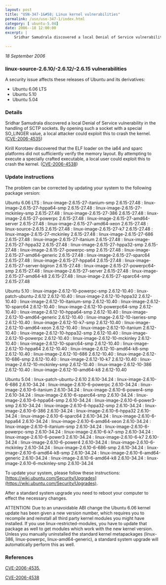 ```yaml
---
layout: post
title: "USN-347-1&#58; Linux kernel vulnerabilities"
permalink: /usn/usn-347-1/index.html
category: [ ubuntu-5.04]
date: 2006--18 12:00:00
excerpt: |
    Sridhar Samudrala discovered a local Denial of Service vulnerability in the handling of SCTP sockets. By opening such a socket with a special SO_LINGER value, a local attacker could exploit this to crash the kernel. ([CVE-2006-4535](http://people.ubuntu.com/~ubuntu-security/cve/CVE-2006-4535))
    
--- 
```

 
 

*18 September 2006*

### linux-source-2.6.10/-2.6.12/-2.6.15 vulnerabilities

A security issue affects these releases of Ubuntu and its derivatives:

* Ubuntu 6.06 LTS
* Ubuntu 5.10
* Ubuntu 5.04

### Details

Sridhar Samudrala discovered a local Denial of Service vulnerability in the handling of SCTP sockets. By opening such a socket with a special SO_LINGER value, a local attacker could exploit this to crash the kernel. ([CVE-2006-4535](http://people.ubuntu.com/~ubuntu-security/cve/CVE-2006-4535))

Kirill Korotaev discovered that the ELF loader on the ia64 and sparc platforms did not sufficiently verify the memory layout. By attempting to execute a specially crafted executable, a local user could exploit this to crash the kernel. ([CVE-2006-4538](http://people.ubuntu.com/~ubuntu-security/cve/CVE-2006-4538))

### Update instructions

The problem can be corrected by updating your system to the following package version:

Ubuntu 6.06 LTS
 : linux-image-2.6.15-27-itanium-smp <span>2.6.15-27.48</span>
 : linux-image-2.6.15-27-hppa64-smp <span>2.6.15-27.48</span>
 : linux-image-2.6.15-27-mckinley-smp <span>2.6.15-27.48</span>
 : linux-image-2.6.15-27-386 <span>2.6.15-27.48</span>
 : linux-image-2.6.15-27-powerpc <span>2.6.15-27.48</span>
 : linux-image-2.6.15-27-amd64-server <span>2.6.15-27.48</span>
 : linux-image-2.6.15-27-amd64-xeon <span>2.6.15-27.48</span>
 : linux-source-2.6.15 <span>2.6.15-27.48</span>
 : linux-image-2.6.15-27-k7 <span>2.6.15-27.48</span>
 : linux-image-2.6.15-27-mckinley <span>2.6.15-27.48</span>
 : linux-image-2.6.15-27-686 <span>2.6.15-27.48</span>
 : linux-image-2.6.15-27-itanium <span>2.6.15-27.48</span>
 : linux-image-2.6.15-27-hppa32 <span>2.6.15-27.48</span>
 : linux-image-2.6.15-27-hppa32-smp <span>2.6.15-27.48</span>
 : linux-image-2.6.15-27-powerpc-smp <span>2.6.15-27.48</span>
 : linux-image-2.6.15-27-amd64-generic <span>2.6.15-27.48</span>
 : linux-image-2.6.15-27-sparc64 <span>2.6.15-27.48</span>
 : linux-image-2.6.15-27-hppa64 <span>2.6.15-27.48</span>
 : linux-image-2.6.15-27-server-bigiron <span>2.6.15-27.48</span>
 : linux-image-2.6.15-27-powerpc64-smp <span>2.6.15-27.48</span>
 : linux-image-2.6.15-27-server <span>2.6.15-27.48</span>
 : linux-image-2.6.15-27-amd64-k8 <span>2.6.15-27.48</span>
 : linux-image-2.6.15-27-sparc64-smp <span>2.6.15-27.48</span>

Ubuntu 5.10
 : linux-image-2.6.12-10-powerpc-smp <span>2.6.12-10.40</span>
 : linux-patch-ubuntu-2.6.12 <span>2.6.12-10.40</span>
 : linux-image-2.6.12-10-hppa32 <span>2.6.12-10.40</span>
 : linux-image-2.6.12-10-itanium-smp <span>2.6.12-10.40</span>
 : linux-image-2.6.12-10-sparc64 <span>2.6.12-10.40</span>
 : linux-image-2.6.12-10-powerpc64-smp <span>2.6.12-10.40</span>
 : linux-image-2.6.12-10-hppa64-smp <span>2.6.12-10.40</span>
 : linux-image-2.6.12-10-amd64-generic <span>2.6.12-10.40</span>
 : linux-image-2.6.12-10-iseries-smp <span>2.6.12-10.40</span>
 : linux-image-2.6.12-10-k7-smp <span>2.6.12-10.40</span>
 : linux-image-2.6.12-10-amd64-xeon <span>2.6.12-10.40</span>
 : linux-image-2.6.12-10-itanium <span>2.6.12-10.40</span>
 : linux-image-2.6.12-10-hppa32-smp <span>2.6.12-10.40</span>
 : linux-image-2.6.12-10-powerpc <span>2.6.12-10.40</span>
 : linux-image-2.6.12-10-mckinley <span>2.6.12-10.40</span>
 : linux-image-2.6.12-10-sparc64-smp <span>2.6.12-10.40</span>
 : linux-image-2.6.12-10-hppa64 <span>2.6.12-10.40</span>
 : linux-image-2.6.12-10-amd64-k8-smp <span>2.6.12-10.40</span>
 : linux-image-2.6.12-10-686 <span>2.6.12-10.40</span>
 : linux-image-2.6.12-10-686-smp <span>2.6.12-10.40</span>
 : linux-image-2.6.12-10-k7 <span>2.6.12-10.40</span>
 : linux-image-2.6.12-10-mckinley-smp <span>2.6.12-10.40</span>
 : linux-image-2.6.12-10-386 <span>2.6.12-10.40</span>
 : linux-image-2.6.12-10-amd64-k8 <span>2.6.12-10.40</span>

Ubuntu 5.04
 : linux-patch-ubuntu-2.6.10 <span>2.6.10-34.24</span>
 : linux-image-2.6.10-6-686 <span>2.6.10-34.24</span>
 : linux-image-2.6.10-6-powerpc <span>2.6.10-34.24</span>
 : linux-image-2.6.10-6-itanium <span>2.6.10-34.24</span>
 : linux-image-2.6.10-6-power4-smp <span>2.6.10-34.24</span>
 : linux-image-2.6.10-6-sparc64-smp <span>2.6.10-34.24</span>
 : linux-image-2.6.10-6-hppa64-smp <span>2.6.10-34.24</span>
 : linux-image-2.6.10-6-power3-smp <span>2.6.10-34.24</span>
 : linux-image-2.6.10-6-hppa32-smp <span>2.6.10-34.24</span>
 : linux-image-2.6.10-6-386 <span>2.6.10-34.24</span>
 : linux-image-2.6.10-6-hppa32 <span>2.6.10-34.24</span>
 : linux-image-2.6.10-6-sparc64 <span>2.6.10-34.24</span>
 : linux-image-2.6.10-6-hppa64 <span>2.6.10-34.24</span>
 : linux-image-2.6.10-6-amd64-xeon <span>2.6.10-34.24</span>
 : linux-image-2.6.10-6-itanium-smp <span>2.6.10-34.24</span>
 : linux-image-2.6.10-6-powerpc-smp <span>2.6.10-34.24</span>
 : linux-image-2.6.10-6-k7-smp <span>2.6.10-34.24</span>
 : linux-image-2.6.10-6-power3 <span>2.6.10-34.24</span>
 : linux-image-2.6.10-6-k7 <span>2.6.10-34.24</span>
 : linux-image-2.6.10-6-power4 <span>2.6.10-34.24</span>
 : linux-image-2.6.10-6-mckinley <span>2.6.10-34.24</span>
 : linux-image-2.6.10-6-686-smp <span>2.6.10-34.24</span>
 : linux-image-2.6.10-6-amd64-k8-smp <span>2.6.10-34.24</span>
 : linux-image-2.6.10-6-amd64-generic <span>2.6.10-34.24</span>
 : linux-image-2.6.10-6-amd64-k8 <span>2.6.10-34.24</span>
 : linux-image-2.6.10-6-mckinley-smp <span>2.6.10-34.24</span>

To update your system, please follow these instructions: [https://wiki.ubuntu.com/Security/Upgrades](https://wiki.ubuntu.com/Security/Upgrades).

After a standard system upgrade you need to reboot your computer to effect the necessary changes.

ATTENTION: Due to an unavoidable ABI change the Ubuntu 6.06 kernel update has been given a new version number, which requires you to recompile and reinstall all third party kernel modules you might have installed. If you use linux-restricted-modules, you have to update that package as well to get modules which work with the new kernel version. Unless you manually uninstalled the standard kernel metapackages (linux-386, linux-powerpc, linux-amd64-generic), a standard system upgrade will automatically perform this as well.

### References

 
 [CVE-2006-4535](http://people.ubuntu.com/~ubuntu-security/cve/CVE-2006-4535), 

 [CVE-2006-4538](http://people.ubuntu.com/~ubuntu-security/cve/CVE-2006-4538)
 

